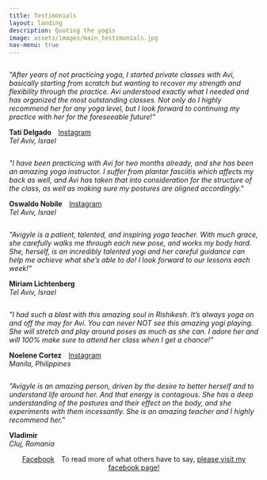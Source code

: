 ```yaml
---
title: Testimonials
layout: landing
description: Quoting the yogis
image: assets/images/main_testimonials.jpg
nav-menu: true
---
```


<!-- Main -->
<div id="main">

<!-- INTRO, TURNED OFF:
<section id="one">
	<div class="inner">
		<header class="major">
			<h2>Sed amet aliquam</h2>
		</header>
		<p>"Nullam et orci eu lorem consequat tincidunt vivamus et sagittis magna sed nunc rhoncus condimentum sem. In efficitur ligula tate urna. Maecenas massa vel lacinia pellentesque lorem ipsum dolor. Nullam et orci eu lorem consequat tincidunt. Vivamus et sagittis libero. Nullam et orci eu lorem consequat tincidunt vivamus et sagittis magna sed nunc rhoncus condimentum sem. In efficitur ligula tate urna."</p>
	</div>
</section> -->

<!-- Two -->
<section id="two" class="spotlights">
	<section>
		<a href="https://www.instagram.com/tatidelgador/" class="image">
			<img src="{% link assets/images/testimonials_tati.jpeg %}" alt="" data-position="25% 25%" />
		</a>
		<div class="content">
			<div class="inner">
				<p><i>"After years of not practicing yoga, I started private classes with Avi, basically starting from scratch but wanting to recover my strength and flexibility through the practice. Avi understood exactly what I needed and has organized the most outstanding classes. Not only do I highly recommend her for any yoga level, but I look forward to continuing my practice with her for the foreseeable future!"</i></p>
				<p style="text-align:left"><b>Tati Delgado</b>&emsp;<a href="https://www.instagram.com/tatidelgador/" class="icon fa-instagram"><span class="label">Instagram</span></a>
				<br /><i>Tel Aviv, Israel</i></p>
				<!-- <ul class="actions">
					<li><a href="generic.html" class="button">Learn more</a></li>
				</ul> -->
			</div>
		</div>
	</section>
	<section>
		<a href="https://www.instagram.com/oswaldmachine/" class="image">
			<img src="{% link assets/images/testimonials_oswaldo.jpeg %}" alt="" data-position="25% 25%" />
		</a>
		<div class="content">
			<div class="inner">
				<p><i>"I have been practicing with Avi for two months already, and she has been an amazing yoga instructor. I suffer from plantar fasciitis which affects my back as well, and Avi has taken that into consideration for the structure of the class, as well as making sure my postures are aligned accordingly."</i></p>
				<p style="text-align:left"><b>Oswaldo Nobile</b>&emsp;<a href="https://www.instagram.com/oswaldmachine/" class="icon fa-instagram"><span class="label">Instagram</span></a>
				<br /><i>Tel Aviv, Israel</i></p>
				<!-- <ul class="actions">
					<li><a href="generic.html" class="button">Learn more</a></li>
				</ul> -->
			</div>
		</div>
	</section>
	<section>
		<a class="image">
			<img src="{% link assets/images/testimonials_miriam.JPG %}" alt="" data-position="center center" />
		</a>
		<div class="content">
			<div class="inner">
				<p><i>"Avigyle is a patient, talented, and inspiring yoga teacher. With much grace, she carefully walks me through each new pose, and works my body hard. She, herself, is an incredibly talented yogi and her careful guidance can help me achieve what she’s able to do! I look forward to our lessons each week!"</i></p>
				<p style="text-align:left"><b>Miriam Lichtenberg</b>
				<br /><i>Tel Aviv, Israel</i></p>
				<!-- <ul class="actions">
					<li><a href="generic.html" class="button">Learn more</a></li>
				</ul> -->
			</div>
		</div>
	</section>
	<section>
		<a href="https://www.instagram.com/noellecrtz/" class="image">
			<img src="{% link assets/images/testimonials_noelle.jpg %}" alt="" data-position="top center" />
		</a>
		<div class="content">
			<div class="inner">
				<p><i>"I had such a blast with this amazing soul in Rishikesh. It’s always yoga on and off the may for Avi. You can never NOT see this amazing yogi playing. She will stretch and play around poses as much as she can. I adore her and will 100% make sure to attend her class when I get a chance!"</i></p>
				<p style="text-align:left"><b>Noelene Cortez</b>&emsp;<a href="https://www.instagram.com/noellecrtz/" class="icon fa-instagram"><span class="label">Instagram</span></a>
				<br /><i>Manila, Philippines</i></p>
				<!-- <ul class="actions">
					<li><a href="generic.html" class="button">Learn more</a></li>
				</ul> -->
			</div>
		</div>
	</section>
	<section>
		<a class="image">
			<img src="{% link assets/images/testimonials_vladimir.jpg %}" alt="" data-position="25% 25%" />
		</a>
		<div class="content">
			<div class="inner">
				<p><i>"Avigyle is an amazing person, driven by the desire to better herself and to understand life around her. And that energy is contagious. She has a deep understanding of the postures and their effect on the body, and she experiments with them incessantly. She is an amazing teacher and I highly recommend her."</i></p>
				<p style="text-align:left"><b>Vladimir</b><br /><i>Cluj, Romania</i></p>
				<!-- <ul class="actions">
					<li><a href="generic.html" class="button">Learn more</a></li>
				</ul> -->
			</div>
		</div>
	</section>
</section>

<!-- Three -->

<section id="three">
	<div class="inner">
		<p style="text-align:center"><a href="https://www.facebook.com/yogigyle" class="icon alt fa-facebook"><span class="label">Facebook</span></a>&emsp;To read more of what others have to say, <a href="https://www.facebook.com/yogigyle">please visit my facebook page!</a>
		</p>
		<!-- <ul class="actions">
			<li><a href="generic.html" class="button">Learn more</a></li>
		</ul> -->
	</div>
</section>

</div>

